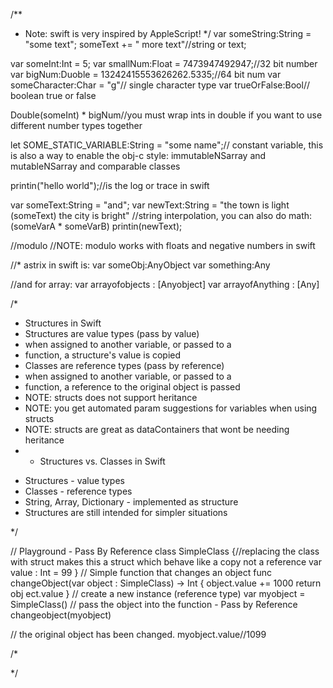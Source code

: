 /**
 * Note: swift is very inspired by AppleScript!
 */
var someString:String = "some text";
someText += " more text"//string or text;

var someInt:Int = 5;
var smallNum:Float = 7473947492947;//32 bit number
var bigNum:Duoble = 13242415553626262.5335;//64 bit num
var someCharacter:Char = "g"// single character type
var trueOrFalse:Bool// boolean true or false

Double(someInt) * bigNum//you must wrap ints in double if you want to use different number types together


let SOME_STATIC_VARIABLE:String = "some name";// constant variable, this is also a way to enable the obj-c style: immutableNSarray and mutableNSarray and comparable classes

printin("hello world");//is the log or trace in swift

var someText:String = "and";
var newText:String = "the town is light \(someText) the city is bright" //string interpolation, you can also do math: \(someVarA * someVarB)
printin(newText);

//modulo 
//NOTE: modulo works with floats and negative numbers in swift


//* astrix in swift is:
var someObj:AnyObject
var something:Any

//and for array:
var arrayofobjects : [Anyobject]
var arrayofAnything : [Any]

/*
 * Structures in Swift
 * Structures are value types (pass by value)
 * when assigned to another variable, or passed to a
 * function, a structure's value is copied
 * Classes are reference types (pass by reference)
 * when assigned to another variable, or passed to a
 * function, a reference to the original object is passed
 * NOTE: structs does not support heritance
 * NOTE: you get automated param suggestions for variables when using structs
 * NOTE: structs are great as dataContainers that wont be needing heritance
 * - Structures vs. Classes in Swift
- Structures - value types
- Classes - reference types
- String, Array, Dictionary - implemented as structure
- Structures are still intended for simpler situations
 
 */
 

// Playground - Pass By Reference
class SimpleClass {//replacing the class with struct makes this a struct which behave like a copy not a reference
	var value : Int = 99
}
// Simple function that changes an object
func changeObject(var object : SimpleClass) -> Int {
	object.value += 1000
	return obj ect.value
}
// create a new instance (reference type)
var myobject = SimpleClass()
// pass the object into the function - Pass by Reference
changeobject(myobject)

// the original object has been changed.
myobject.value//1099


/*


 */


